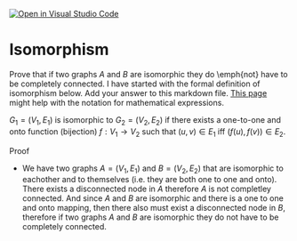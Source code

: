 [![Open in Visual Studio Code](https://classroom.github.com/assets/open-in-vscode-718a45dd9cf7e7f842a935f5ebbe5719a5e09af4491e668f4dbf3b35d5cca122.svg)](https://classroom.github.com/online_ide?assignment_repo_id=12380726&assignment_repo_type=AssignmentRepo)
# Isomorphism

Prove that if two graphs $A$ and $B$ are isomorphic they do \emph{not} have to
be completely connected. I have started with the formal definition of
isomorphism below. Add your answer to this markdown file. [This
page](https://docs.github.com/en/get-started/writing-on-github/working-with-advanced-formatting/writing-mathematical-expressions)
might help with the notation for mathematical expressions.

$G_1=(V_1 , E_1)$ is isomorphic to $G_2 = (V_2, E_2)$ if there exists a
one-to-one and onto function (bijection) $f: V_1 \rightarrow V_2$ such that $(u,v)
\in E_1$ iff $(f(u),f(v)) \in E_2$.

Proof

- We have two graphs $A=(V_1 , E_1)$ and $B=(V_2 , E_2)$ that are isomorphic to eachother and to themselves (i.e. they are both one to one and onto). There exists a disconnected node in $A$ therefore $A$ is not completley connected. And since $A$ and $B$ are isomorphic and there is a one to one and onto mapping, then there also must exist a disconnected node in $B$, therefore if two graphs $A$ and $B$ are isomorphic they do not have to be completely connected.

